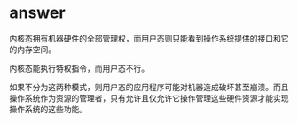 # answer
内核态拥有机器硬件的全部管理权，而用户态则只能看到操作系统提供的接口和它的内存空间。

内核态能执行特权指令，而用户态不行。

如果不分为这两种模式，则用户态的应用程序可能对机器造成破坏甚至崩溃。而且操作系统作为资源的管理者，只有允许且仅允许它操作管理这些硬件资源才能实现操作系统的这些功能。